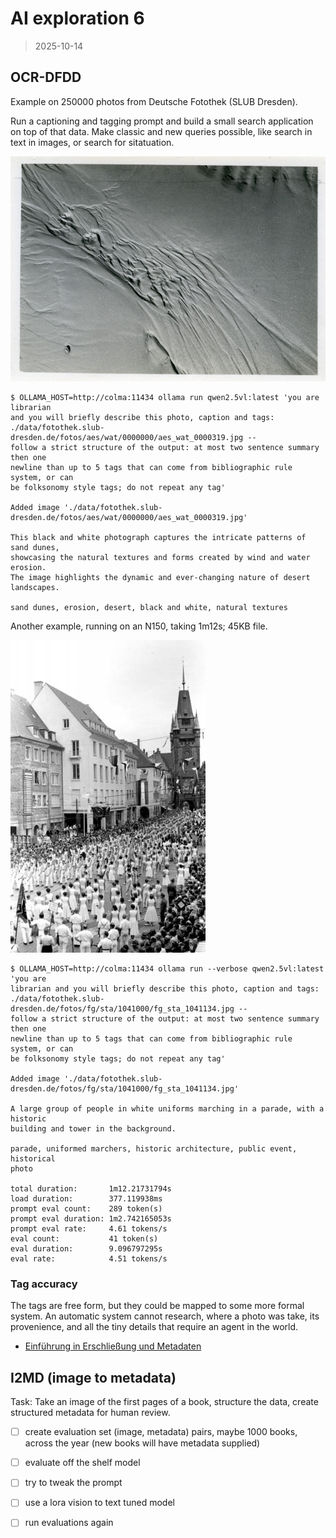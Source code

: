 # AI exploration 6

> 2025-10-14

## OCR-DFDD

Example on 250000 photos from Deutsche Fotothek (SLUB Dresden).

Run a captioning and tagging prompt and build a small search application on top
of that data. Make classic and new queries possible, like search in text in
images, or search for sitatuation.

![](data/fotothek.slub-dresden.de/fotos/aes/wat/0000000/aes_wat_0000319.jpg)

```
$ OLLAMA_HOST=http://colma:11434 ollama run qwen2.5vl:latest 'you are librarian
and you will briefly describe this photo, caption and tags:
./data/fotothek.slub-dresden.de/fotos/aes/wat/0000000/aes_wat_0000319.jpg --
follow a strict structure of the output: at most two sentence summary then one
newline than up to 5 tags that can come from bibliographic rule system, or can
be folksonomy style tags; do not repeat any tag'

Added image './data/fotothek.slub-dresden.de/fotos/aes/wat/0000000/aes_wat_0000319.jpg'

This black and white photograph captures the intricate patterns of sand dunes,
showcasing the natural textures and forms created by wind and water erosion.
The image highlights the dynamic and ever-changing nature of desert landscapes.

sand dunes, erosion, desert, black and white, natural textures

```

Another example, running on an N150, taking 1m12s; 45KB file.

![](data/fotothek.slub-dresden.de/fotos/fg/sta/1041000/fg_sta_1041134.jpg)


```
$ OLLAMA_HOST=http://colma:11434 ollama run --verbose qwen2.5vl:latest 'you are
librarian and you will briefly describe this photo, caption and tags:
./data/fotothek.slub-dresden.de/fotos/fg/sta/1041000/fg_sta_1041134.jpg --
follow a strict structure of the output: at most two sentence summary then one
newline than up to 5 tags that can come from bibliographic rule system, or can
be folksonomy style tags; do not repeat any tag'

Added image './data/fotothek.slub-dresden.de/fotos/fg/sta/1041000/fg_sta_1041134.jpg'

A large group of people in white uniforms marching in a parade, with a historic
building and tower in the background.

parade, uniformed marchers, historic architecture, public event, historical
photo

total duration:       1m12.21731794s
load duration:        377.119938ms
prompt eval count:    289 token(s)
prompt eval duration: 1m2.742165053s
prompt eval rate:     4.61 tokens/s
eval count:           41 token(s)
eval duration:        9.096797295s
eval rate:            4.51 tokens/s
```

### Tag accuracy

The tags are free form, but they could be mapped to some more formal system. An
automatic system cannot research, where a photo was take, its provenience, and
all the tiny details that require an agent in the world.

* [Einführung in Erschließung und Metadaten](https://www.germanistik.uni-wuerzburg.de/fileadmin/_migrated/content_uploads/Skript-Erschliessung_und_Metadaten.pdf)

## I2MD (image to metadata)

Task: Take an image of the first pages of a book, structure the data, create structured metadata for human review.

* [ ] create evaluation set (image, metadata) pairs, maybe 1000 books, across the year (new books will have metadata supplied)
* [ ] evaluate off the shelf model
* [ ] try to tweak the prompt
* [ ] use a lora vision to text tuned model
* [ ] run evaluations again


